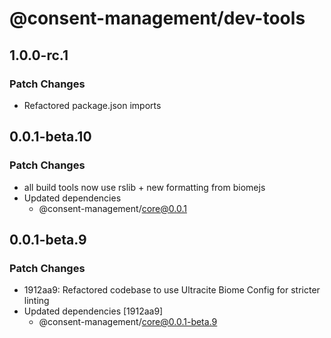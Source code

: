 # @consent-management/dev-tools

## 1.0.0-rc.1

### Patch Changes

- Refactored package.json imports
  
## 0.0.1-beta.10

### Patch Changes

- all build tools now use rslib + new formatting from biomejs
- Updated dependencies
  - @consent-management/core@0.0.1

## 0.0.1-beta.9

### Patch Changes

- 1912aa9: Refactored codebase to use Ultracite Biome Config for stricter linting
- Updated dependencies [1912aa9]
  - @consent-management/core@0.0.1-beta.9
